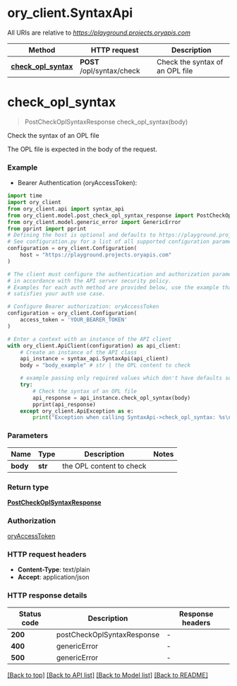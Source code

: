 # ory_client.SyntaxApi

All URIs are relative to *https://playground.projects.oryapis.com*

Method | HTTP request | Description
------------- | ------------- | -------------
[**check_opl_syntax**](SyntaxApi.md#check_opl_syntax) | **POST** /opl/syntax/check | Check the syntax of an OPL file


# **check_opl_syntax**
> PostCheckOplSyntaxResponse check_opl_syntax(body)

Check the syntax of an OPL file

The OPL file is expected in the body of the request.

### Example

* Bearer Authentication (oryAccessToken):

```python
import time
import ory_client
from ory_client.api import syntax_api
from ory_client.model.post_check_opl_syntax_response import PostCheckOplSyntaxResponse
from ory_client.model.generic_error import GenericError
from pprint import pprint
# Defining the host is optional and defaults to https://playground.projects.oryapis.com
# See configuration.py for a list of all supported configuration parameters.
configuration = ory_client.Configuration(
    host = "https://playground.projects.oryapis.com"
)

# The client must configure the authentication and authorization parameters
# in accordance with the API server security policy.
# Examples for each auth method are provided below, use the example that
# satisfies your auth use case.

# Configure Bearer authorization: oryAccessToken
configuration = ory_client.Configuration(
    access_token = 'YOUR_BEARER_TOKEN'
)

# Enter a context with an instance of the API client
with ory_client.ApiClient(configuration) as api_client:
    # Create an instance of the API class
    api_instance = syntax_api.SyntaxApi(api_client)
    body = "body_example" # str | the OPL content to check

    # example passing only required values which don't have defaults set
    try:
        # Check the syntax of an OPL file
        api_response = api_instance.check_opl_syntax(body)
        pprint(api_response)
    except ory_client.ApiException as e:
        print("Exception when calling SyntaxApi->check_opl_syntax: %s\n" % e)
```


### Parameters

Name | Type | Description  | Notes
------------- | ------------- | ------------- | -------------
 **body** | **str**| the OPL content to check |

### Return type

[**PostCheckOplSyntaxResponse**](PostCheckOplSyntaxResponse.md)

### Authorization

[oryAccessToken](../README.md#oryAccessToken)

### HTTP request headers

 - **Content-Type**: text/plain
 - **Accept**: application/json


### HTTP response details

| Status code | Description | Response headers |
|-------------|-------------|------------------|
**200** | postCheckOplSyntaxResponse |  -  |
**400** | genericError |  -  |
**500** | genericError |  -  |

[[Back to top]](#) [[Back to API list]](../README.md#documentation-for-api-endpoints) [[Back to Model list]](../README.md#documentation-for-models) [[Back to README]](../README.md)


